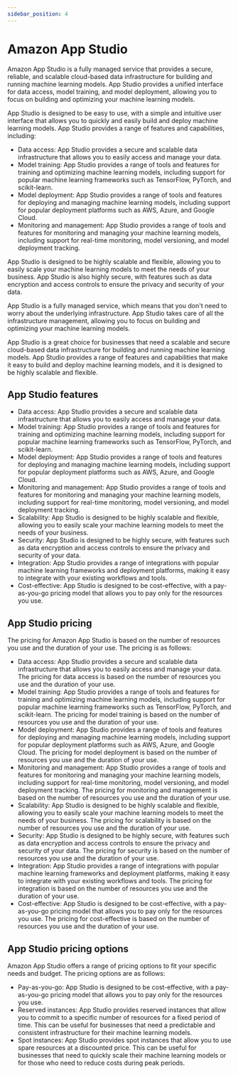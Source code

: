 ```yaml
---
sidebar_position: 4
---
```


# Amazon App Studio

Amazon App Studio is a fully managed service that provides a secure, reliable, and scalable cloud-based data infrastructure for building and running machine learning models. App Studio provides a unified interface for data access, model training, and model deployment, allowing you to focus on building and optimizing your machine learning models.

App Studio is designed to be easy to use, with a simple and intuitive user interface that allows you to quickly and easily build and deploy machine learning models. App Studio provides a range of features and capabilities, including:

- Data access: App Studio provides a secure and scalable data infrastructure that allows you to easily access and manage your data.
- Model training: App Studio provides a range of tools and features for training and optimizing machine learning models, including support for popular machine learning frameworks such as TensorFlow, PyTorch, and scikit-learn.
- Model deployment: App Studio provides a range of tools and features for deploying and managing machine learning models, including support for popular deployment platforms such as AWS, Azure, and Google Cloud.
- Monitoring and management: App Studio provides a range of tools and features for monitoring and managing your machine learning models, including support for real-time monitoring, model versioning, and model deployment tracking.

App Studio is designed to be highly scalable and flexible, allowing you to easily scale your machine learning models to meet the needs of your business. App Studio is also highly secure, with features such as data encryption and access controls to ensure the privacy and security of your data.

App Studio is a fully managed service, which means that you don't need to worry about the underlying infrastructure. App Studio takes care of all the infrastructure management, allowing you to focus on building and optimizing your machine learning models.

App Studio is a great choice for businesses that need a scalable and secure cloud-based data infrastructure for building and running machine learning models. App Studio provides a range of features and capabilities that make it easy to build and deploy machine learning models, and it is designed to be highly scalable and flexible.

## App Studio features

- Data access: App Studio provides a secure and scalable data infrastructure that allows you to easily access and manage your data.
- Model training: App Studio provides a range of tools and features for training and optimizing machine learning models, including support for popular machine learning frameworks such as TensorFlow, PyTorch, and scikit-learn.
- Model deployment: App Studio provides a range of tools and features for deploying and managing machine learning models, including support for popular deployment platforms such as AWS, Azure, and Google Cloud.
- Monitoring and management: App Studio provides a range of tools and features for monitoring and managing your machine learning models, including support for real-time monitoring, model versioning, and model deployment tracking.
- Scalability: App Studio is designed to be highly scalable and flexible, allowing you to easily scale your machine learning models to meet the needs of your business.
- Security: App Studio is designed to be highly secure, with features such as data encryption and access controls to ensure the privacy and security of your data.
- Integration: App Studio provides a range of integrations with popular machine learning frameworks and deployment platforms, making it easy to integrate with your existing workflows and tools.
- Cost-effective: App Studio is designed to be cost-effective, with a pay-as-you-go pricing model that allows you to pay only for the resources you use.

## App Studio pricing

The pricing for Amazon App Studio is based on the number of resources you use and the duration of your use. The pricing is as follows:

- Data access: App Studio provides a secure and scalable data infrastructure that allows you to easily access and manage your data. The pricing for data access is based on the number of resources you use and the duration of your use.
- Model training: App Studio provides a range of tools and features for training and optimizing machine learning models, including support for popular machine learning frameworks such as TensorFlow, PyTorch, and scikit-learn. The pricing for model training is based on the number of resources you use and the duration of your use.
- Model deployment: App Studio provides a range of tools and features for deploying and managing machine learning models, including support for popular deployment platforms such as AWS, Azure, and Google Cloud. The pricing for model deployment is based on the number of resources you use and the duration of your use.
- Monitoring and management: App Studio provides a range of tools and features for monitoring and managing your machine learning models, including support for real-time monitoring, model versioning, and model deployment tracking. The pricing for monitoring and management is based on the number of resources you use and the duration of your use.
- Scalability: App Studio is designed to be highly scalable and flexible, allowing you to easily scale your machine learning models to meet the needs of your business. The pricing for scalability is based on the number of resources you use and the duration of your use.
- Security: App Studio is designed to be highly secure, with features such as data encryption and access controls to ensure the privacy and security of your data. The pricing for security is based on the number of resources you use and the duration of your use.
- Integration: App Studio provides a range of integrations with popular machine learning frameworks and deployment platforms, making it easy to integrate with your existing workflows and tools. The pricing for integration is based on the number of resources you use and the duration of your use.
- Cost-effective: App Studio is designed to be cost-effective, with a pay-as-you-go pricing model that allows you to pay only for the resources you use. The pricing for cost-effective is based on the number of resources you use and the duration of your use.

## App Studio pricing options

Amazon App Studio offers a range of pricing options to fit your specific needs and budget. The pricing options are as follows:

- Pay-as-you-go: App Studio is designed to be cost-effective, with a pay-as-you-go pricing model that allows you to pay only for the resources you use.
- Reserved instances: App Studio provides reserved instances that allow you to commit to a specific number of resources for a fixed period of time. This can be useful for businesses that need a predictable and consistent infrastructure for their machine learning models.
- Spot instances: App Studio provides spot instances that allow you to use spare resources at a discounted price. This can be useful for businesses that need to quickly scale their machine learning models or for those who need to reduce costs during peak periods.
